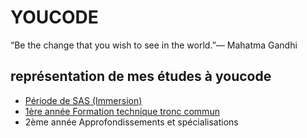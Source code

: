 # YOUCODE

“Be the change that you wish to see in the world.”― Mahatma Gandhi

## représentation de mes études à youcode

- [Période de SAS (Immersion)](https://github.com/achaayb/YOUCODE/tree/master/SAS)
- [1ère année Formation technique tronc commun](https://github.com/achaayb/YOUCODE/tree/master/1)
- 2ème année Approfondissements et spécialisations
